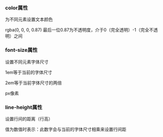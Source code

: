 ### color属性

为不同元素设置文本颜色

rgba(0, 0, 0, 0.87) 最后一位0.87为不透明度，介于0（完全透明）-1（完全不透明）之间

### font-size属性

设置不同元素字体尺寸

1em等于当前的字体尺寸

2em等于当前字体尺寸的两倍

px像素

### line-height属性

设置行间的距离（行高）

值为数值时表示：此数字会与当前的字体尺寸相乘来设置行间距
